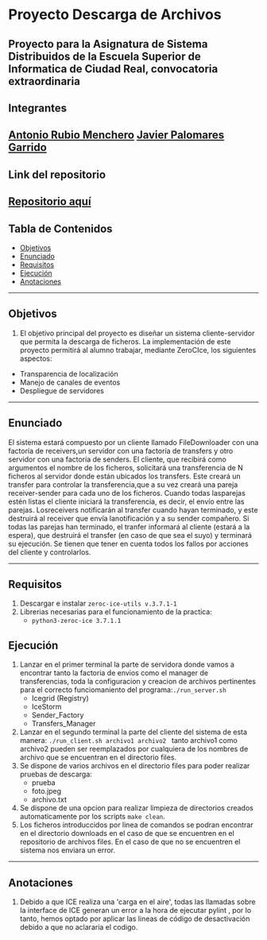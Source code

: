 # Proyecto Descarga de Archivos

Proyecto para la Asignatura de Sistema Distribuidos de la Escuela Superior de Informatica de Ciudad Real, convocatoria extraordinaria
---
## Integrantes

 [Antonio Rubio Menchero](https://github.com/4Paloms)
 [Javier Palomares Garrido](https://github.com/JavierPalomaresGarrido)
---
## Link del repositorio
[Repositorio aquí](https://github.com/4Paloms/RubioPalomares.git)
---
## Tabla de Contenidos
- [Objetivos](#objetivos)
- [Enunciado](#enunciado)
- [Requisitos](#requisitos)
- [Ejecución](#ejecución)
- [Anotaciones](#anotaciones)
---
## Objetivos
1. El objetivo principal del proyecto es diseñar un sistema cliente-servidor que permita la descarga de ficheros. La implementación de este proyecto permitirá al alumno trabajar, mediante ZeroCIce, los siguientes aspectos:
 * Transparencia de localización
 * Manejo de canales de eventos
 * Despliegue de servidores
---
## Enunciado
El sistema estará compuesto por un cliente llamado FileDownloader con una factoría de receivers,un servidor con una factoría de transfers y otro servidor con una factoría de senders. El cliente, que recibirá como argumentos el nombre de los ficheros, solicitará una transferencia de N ficheros al servidor donde están ubicados los transfers. Este creará un transfer para controlar la transferencia,que a su vez creará una pareja receiver-sender para cada uno de los ficheros. Cuando todas lasparejas estén listas el cliente iniciará la transferencia, es decir, el envío entre las parejas. Losreceivers notificarán al transfer cuando hayan terminado, y este destruirá al receiver que envía lanotificación y a su sender compañero. Si todas las parejas han terminado, el tranfer informará al cliente (estará a la espera), que destruirá el transfer (en caso de que sea el suyo) y terminará su ejecución. Se tienen que tener en cuenta todos los fallos por acciones del cliente y controlarlos.

----
## Requisitos

1. Descargar e instalar `zeroc-ice-utils v.3.7.1-1`
1. Librerias necesarias para el funcionamiento de la practica:
    * `python3-zeroc-ice 3.7.1.1`

## Ejecución 

1. Lanzar en el primer terminal la parte de servidora donde vamos a encontrar tanto la factoria de envios como el manager de transferencias, toda la configuracion y creacion de archivos pertinentes para el correcto funciomaniento del programa:`./run_server.sh`
    * Icegrid (Registry)
    * IceStorm
    * Sender_Factory
    * Transfers_Manager
1. Lanzar en el segundo terminal la parte del cliente del sistema de esta manera: `./run_client.sh archivo1 archivo2 ` tanto archivo1 como archivo2 pueden ser reemplazados por cualquiera de los nombres de archivo que se encuentran en el directorio files.
1. Se dispone de varios archivos en el directorio files para poder realizar pruebas de descarga:
    * prueba
    * foto.jpeg
    * archivo.txt
1. Se dispone de una opcion para realizar limpieza de directorios creados automaticamente por los scripts `make clean`.
1. Los ficheros introduccidos por linea de comandos se podran encontrar en el directorio downloads en el caso de que se encuentren en el repositorio de archivos files. En el caso de que no se encuentren el sistema nos enviara un error.

---

## Anotaciones
1. Debido a que ICE realiza una 'carga en el aire', todas las llamadas sobre la interface de ICE generan un error a la hora de ejecutar pylint , por lo tanto, hemos optado por aplicar las lineas de código de desactivación debido a que no aclararia el codigo.

